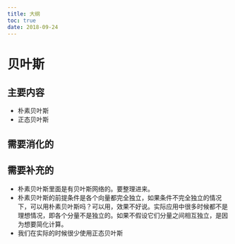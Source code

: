 ```yaml
---
title: 大纲
toc: true
date: 2018-09-24
---
```

# 贝叶斯


## 主要内容

- 朴素贝叶斯
- 正态贝叶斯

## 需要消化的


## 需要补充的

- 朴素贝叶斯里面是有贝叶斯网络的。要整理进来。
- 朴素贝叶斯的前提条件是各个向量都完全独立，如果条件不完全独立的情况下，可以用朴素贝叶斯吗？可以用，效果不好说。实际应用中很多时候都不是理想情况，即各个分量不是独立的。如果不假设它们分量之间相互独立，是因为想要简化计算。
- 我们在实际的时候很少使用正态贝叶斯
